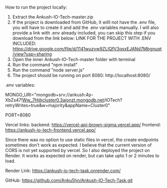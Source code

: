How to run the project locally:
1. Extract the Ankush-IO-Tech-master.zip
2. If the project is downloaded from GitHub, it willl not have the .env file, you will have to create it and add the .env variables manually. I will also provide a link with .env already included, you can skip this step if you download from the link below:
LINK FOR THE PROJECT WITH .ENV INCLUDED: https://drive.google.com/file/d/1141wuzvw9ZLlQfV3qsxEJANd7Mbgnuqt/view?usp=sharing
3. Open the inner Ankush-IO-Tech-master folder with terminal
4. Run the command "npm install"
5. Run the command "node server.js"
6. The project should be running on port 8080: http://localhost:8080/

.env variables:

MONGO_URI="mongodb+srv://ankush:4p-XbZs47!Ww_7H@cluster0.3ajonzt.mongodb.net/IOTech?retryWrites=true&w=majority&appName=Cluster0"

PORT=8080

Vercel links:
backend: https://vercel-api-brown-sigma.vercel.app/
frontend: https://ankush-io-tech-frontend.vercel.app/


Since there was no option to use static files in vercel, the create endpoints sometimes don't work as expected. I believe that the current version of CORS is not yet supported by vercel. So I also deployed the project on Render. It works as expected on render, but can take upto 1 or 2 minutes to load. 

Render Link: 
https://ankush-io-tech-task.onrender.com/

GitHub: https://github.com/Anku5hn/Ankush-IO-Tech-Task.git

